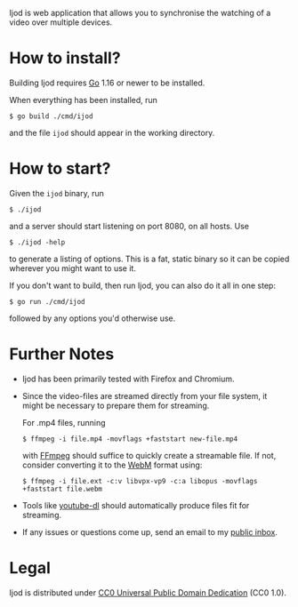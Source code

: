 Ijod is web application that allows you to synchronise the watching of
a video over multiple devices.

# How to install?

Building Ijod requires [Go][go] 1.16 or newer to be installed.

When everything has been installed, run

	$ go build ./cmd/ijod

and the file `ijod` should appear in the working directory.

# How to start?

Given the `ijod` binary, run

	$ ./ijod

and a server should start listening on port 8080, on all hosts.  Use

	$ ./ijod -help

to generate a listing of options.  This is a fat, static binary so it
can be copied wherever you might want to use it.

If you don't want to build, then run Ijod, you can also do it all in
one step:

	$ go run ./cmd/ijod

followed by any options you'd otherwise use.

# Further Notes

- Ijod has been primarily tested with Firefox and  Chromium.
- Since the video-files are streamed directly from your file system, it
  might be necessary to prepare them for streaming.

  For .mp4 files, running

      $ ffmpeg -i file.mp4 -movflags +faststart new-file.mp4

  with [FFmpeg][ffmpeg] should suffice to quickly create a streamable
  file. If not, consider converting it to the [WebM][webm] format using:

      $ ffmpeg -i file.ext -c:v libvpx-vp9 -c:a libopus -movflags +faststart file.webm

- Tools like [youtube-dl] should automatically produce files fit for
  streaming.
- If any issues or questions come up, send an email to my [public
  inbox][mail].

# Legal

Ijod is distributed under [CC0 Universal Public Domain Dedication][cc0]
(CC0 1.0).

[go]: https://golang.org/
[ffmpeg]: https://ffmpeg.org/
[webm]: https://www.webmproject.org/
[youtube-dl]: https://ytdl-org.github.io/youtube-dl/
[cc0]: https://creativecommons.org/publicdomain/zero/1.0/deed
[mail]: https://lists.sr.ht/~pkal/public-inbox
